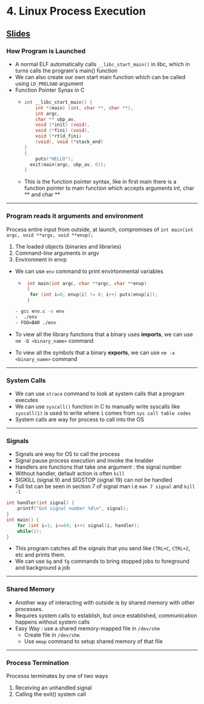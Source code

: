 # 4. Linux Process Execution

## [Slides](https://docs.google.com/presentation/d/1ezY9Q8I0tzDD-7ZDXMbQM5RQ7z1dvB9-U\_nDEhc6qdE/edit#slide=id.g8a9f5b81a5\_0\_0)

### How Program is Launched

* A normal ELF automatically calls `__libc_start_main()` in libc, which in turns calls the program's main() function
* We can also create our own start main function which can be called using `LD_PRELOAD` argument
* Function Pointer Synax in C
  * ```c
    int __libc_start_main() {
    	int *(main) (int, char **, char **),
    	int argc,
    	char ** ubp_av,
    	void (*init) (void),
    	void (*fini) (void),
    	void (*rtld_fini)
    	(void), void (*stack_end)
    }
    {
    	puts("HELLO");
      exit(main(argc, ubp_av, 0));
    }
    ```
  * This is the function pointer syntax, like in first main there is a function pointer to main function which accepts arguments int, char \*\* and char \*\*

***

### Program reads it arguments and environment

Process entire input from outside, at launch, compromises of `int main(int argc, void **argv, void **envp);`

1. The loaded objects (binaries and libraries)
2. Command-line arguments in argv
3. Environment in envp

*   We can use `env` command to print envirtonmental variables

    * ```c
       int main(int argc, char **argc, char **envp)
       {
       	for (int i=0; envp[i] != 0; i++) puts(envp[i]);
       }
      ```

    ```bash
    - gcc env.c -o env
    -  ./env
    - FOO=BAR ./env
    ```
* To view all the library functions that a binary uses **imports**, we can use `nm -D <binary_name>` command&#x20;
* To view all the symbols that a binary **exports**, we can use `nm -a <binary_name>` command

***

### System Calls

* We can use `strace` command to look at system calls that a program executes
* We can use `syscall()` function in C to manually write syscalls like `syscall(1)` is used to write where `1` comes from `sys call table codes`
* System calls are way for process to call into the OS

***

### Signals

* Signals are way for OS to call the process
* Signal pause process execution and invoke the hnalder
* Handlers are functions that take one argument : the signal number
* Without handler, default action is often `kill`
* SIGKILL (signal 9) and SIGSTOP (signal 19) can not be handled
* Full list can be seen in section 7 of signal man i.e `man 7 signal` and `kill -l`

```c
int handler(int signal) {
	printf("Got signal number %d\n", signal);
}
int main() {
	for (int i=1; i<=64; i++) signal(i, handler);
	while(1);
}
```

* This program catches all the signals that you send like `CTRL+C`, `CTRL+Z`, etc and prints them.
* We can use `bg` and `fg` commands to bring stopped jobs to foreground and background a job

***

### Shared Memory

* Another way of interacting with outside is by shared memory with other processes.
* Requires system calls to establish, but once established, communication happens without system calls
* Easy Way : use a shared memory-mapped file in `/dev/shm`
  * Create file in `/dev/shm`
  * Use `mmap` command to setup shared memory of that file

***

### Process Termination

Processs terminates by one of two ways

1. Receiving an unhandled signal
2. Calling the exit() system call
